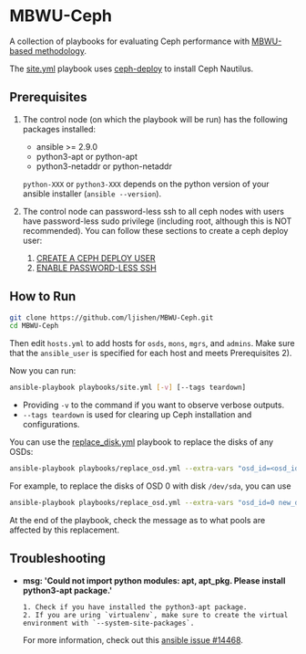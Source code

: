 # MBWU-Ceph

A collection of playbooks for evaluating Ceph performance with [MBWU-based methodology](https://link.springer.com/chapter/10.1007%2F978-3-030-34356-9_17).

The [site.yml](playbooks/site.yml) playbook uses [ceph-deploy](https://github.com/ceph/ceph-deploy) to install Ceph Nautilus.


## Prerequisites

1. The control node (on which the playbook will be run) has the following packages installed:
   - ansible >= 2.9.0
   - python3-apt or python-apt
   - python3-netaddr or python-netaddr

   `python-XXX` or `python3-XXX` depends on the python version of your ansible installer (`ansible --version`).

2. The control node can password-less ssh to all ceph nodes with users have password-less sudo privilege (including root, although this is NOT recommended). You can follow these sections to create a ceph deploy user:
   1. [CREATE A CEPH DEPLOY USER](https://docs.ceph.com/docs/master/start/quick-start-preflight/#create-a-ceph-deploy-user)
   2. [ENABLE PASSWORD-LESS SSH](https://docs.ceph.com/docs/master/start/quick-start-preflight/#enable-password-less-ssh)


## How to Run

```bash
git clone https://github.com/ljishen/MBWU-Ceph.git
cd MBWU-Ceph 
```

Then edit `hosts.yml` to add hosts for `osds`, `mons`, `mgrs`, and `admins`. Make sure that the `ansible_user` is specified for each host and meets Prerequisites 2). 

Now you can run:

```bash
ansible-playbook playbooks/site.yml [-v] [--tags teardown]
```
   - Providing `-v` to the command if you want to observe verbose outputs.
   - `--tags teardown` is used for clearing up Ceph installation and configurations.

You can use the [replace_disk.yml](playbooks/replace_disk.yml) playbook to replace the disks of any OSDs:

```bash
ansible-playbook playbooks/replace_osd.yml --extra-vars "osd_id=<osd_id> new_data_disk=<new_data_disk>" [-v]
```

For example, to replace the disks of OSD 0 with disk `/dev/sda`, you can use

```bash
ansible-playbook playbooks/replace_osd.yml --extra-vars "osd_id=0 new_data_disk=/dev/sda" -v
```

At the end of the playbook, check the message as to what pools are affected by this replacement.


## Troubleshooting

- **msg: 'Could not import python modules: apt, apt_pkg. Please install python3-apt package.'**

  ```
  1. Check if you have installed the python3-apt package.
  2. If you are uring `virtualenv`, make sure to create the virtual environment with `--system-site-packages`.
  ```

  For more information, check out this [ansible issue #14468](https://github.com/ansible/ansible/issues/14468).
